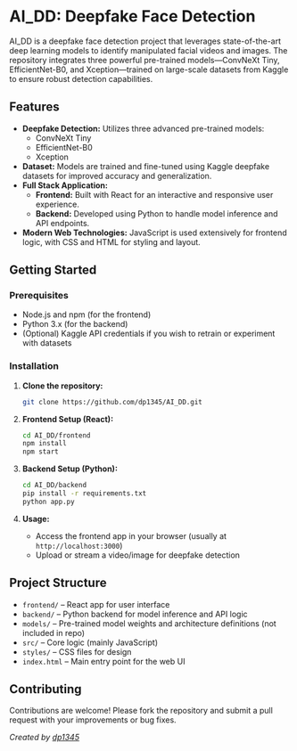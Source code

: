 # AI_DD: Deepfake Face Detection

AI_DD is a deepfake face detection project that leverages state-of-the-art deep learning models to identify manipulated facial videos and images. The repository integrates three powerful pre-trained models—ConvNeXt Tiny, EfficientNet-B0, and Xception—trained on large-scale datasets from Kaggle to ensure robust detection capabilities.

## Features

- **Deepfake Detection:** Utilizes three advanced pre-trained models:
  - ConvNeXt Tiny
  - EfficientNet-B0
  - Xception
- **Dataset:** Models are trained and fine-tuned using Kaggle deepfake datasets for improved accuracy and generalization.
- **Full Stack Application:**
  - **Frontend:** Built with React for an interactive and responsive user experience.
  - **Backend:** Developed using Python to handle model inference and API endpoints.
- **Modern Web Technologies:** JavaScript is used extensively for frontend logic, with CSS and HTML for styling and layout.

## Getting Started

### Prerequisites

- Node.js and npm (for the frontend)
- Python 3.x (for the backend)
- (Optional) Kaggle API credentials if you wish to retrain or experiment with datasets

### Installation

1. **Clone the repository:**
   ```bash
   git clone https://github.com/dp1345/AI_DD.git
   ```

2. **Frontend Setup (React):**
   ```bash
   cd AI_DD/frontend
   npm install
   npm start
   ```

3. **Backend Setup (Python):**
   ```bash
   cd AI_DD/backend
   pip install -r requirements.txt
   python app.py
   ```

4. **Usage:**
   - Access the frontend app in your browser (usually at `http://localhost:3000`)
   - Upload or stream a video/image for deepfake detection

## Project Structure

- `frontend/` – React app for user interface
- `backend/` – Python backend for model inference and API logic
- `models/` – Pre-trained model weights and architecture definitions (not included in repo)
- `src/` – Core logic (mainly JavaScript)
- `styles/` – CSS files for design
- `index.html` – Main entry point for the web UI

## Contributing

Contributions are welcome! Please fork the repository and submit a pull request with your improvements or bug fixes.



*Created by [dp1345](https://github.com/dp1345)*

